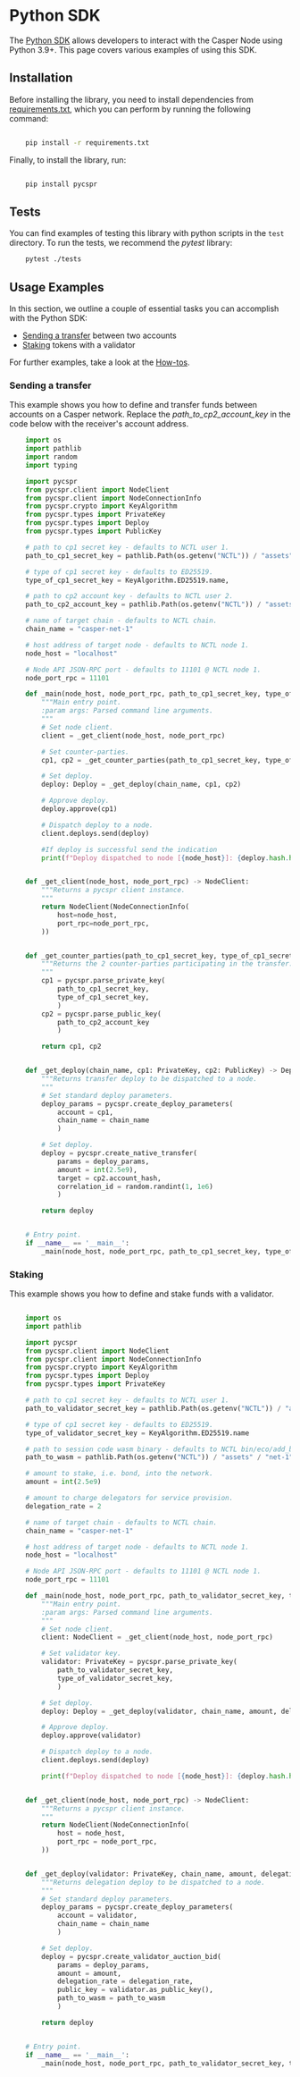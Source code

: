 # Python SDK

The [Python SDK](https://github.com/casper-network/casper-python-sdk) allows developers to interact with the Casper Node using Python 3.9+. This page covers various examples of using this SDK.

## Installation

Before installing the library, you need to install dependencies from [requirements.txt](https://github.com/casper-network/casper-python-sdk/blob/main/requirements.txt), which you can perform by running the following command:

```bash

    pip install -r requirements.txt
```

Finally, to install the library, run:

```bash

    pip install pycspr
```

## Tests

You can find examples of testing this library with python scripts in the `test` directory. To run the tests, we recommend the *pytest* library:

```bash
    pytest ./tests
``` 

## Usage Examples

In this section, we outline a couple of essential tasks you can accomplish with the Python SDK:

* [Sending a transfer](../sdk/python-sdk#sending-a-transfer) between two accounts
* [Staking](../sdk/python-sdk#staking) tokens with a validator

For further examples, take a look at the [How-tos](https://github.com/casper-network/casper-python-sdk/tree/main/how_tos).

### Sending a transfer

This example shows you how to define and transfer funds between accounts on a Casper network. Replace the *path_to_cp2_account_key* in the code below with the receiver's account address.

```python
    import os
    import pathlib
    import random
    import typing

    import pycspr
    from pycspr.client import NodeClient
    from pycspr.client import NodeConnectionInfo
    from pycspr.crypto import KeyAlgorithm
    from pycspr.types import PrivateKey
    from pycspr.types import Deploy
    from pycspr.types import PublicKey

    # path to cp1 secret key - defaults to NCTL user 1.
    path_to_cp1_secret_key = pathlib.Path(os.getenv("NCTL")) / "assets" / "net-1" / "users" / "user-1" / "secret_key.pem"

    # type of cp1 secret key - defaults to ED25519.
    type_of_cp1_secret_key = KeyAlgorithm.ED25519.name,

    # path to cp2 account key - defaults to NCTL user 2.
    path_to_cp2_account_key = pathlib.Path(os.getenv("NCTL")) / "assets" / "net-1" / "users" / "user-2" / "public_key_hex"

    # name of target chain - defaults to NCTL chain.
    chain_name = "casper-net-1"

    # host address of target node - defaults to NCTL node 1.
    node_host = "localhost"

    # Node API JSON-RPC port - defaults to 11101 @ NCTL node 1.
    node_port_rpc = 11101

    def _main(node_host, node_port_rpc, path_to_cp1_secret_key, type_of_cp1_secret_key,path_to_cp2_account_key, chain_name):
        """Main entry point.
        :param args: Parsed command line arguments.
        """
        # Set node client.
        client = _get_client(node_host, node_port_rpc)

        # Set counter-parties.
        cp1, cp2 = _get_counter_parties(path_to_cp1_secret_key, type_of_cp1_secret_key,path_to_cp2_account_key)

        # Set deploy.
        deploy: Deploy = _get_deploy(chain_name, cp1, cp2)

        # Approve deploy.
        deploy.approve(cp1)

        # Dispatch deploy to a node.
        client.deploys.send(deploy)

        #If deploy is successful send the indication
        print(f"Deploy dispatched to node [{node_host}]: {deploy.hash.hex()}")


    def _get_client(node_host, node_port_rpc) -> NodeClient:
        """Returns a pycspr client instance.
        """
        return NodeClient(NodeConnectionInfo(
            host=node_host,
            port_rpc=node_port_rpc,
        ))


    def _get_counter_parties(path_to_cp1_secret_key, type_of_cp1_secret_key,path_to_cp2_account_key) -> typing.Tuple[PrivateKey, PublicKey]:
        """Returns the 2 counter-parties participating in the transfer.
        """
        cp1 = pycspr.parse_private_key(
            path_to_cp1_secret_key,
            type_of_cp1_secret_key,
            )
        cp2 = pycspr.parse_public_key(
            path_to_cp2_account_key
            )    

        return cp1, cp2


    def _get_deploy(chain_name, cp1: PrivateKey, cp2: PublicKey) -> Deploy:
        """Returns transfer deploy to be dispatched to a node.
        """
        # Set standard deploy parameters.
        deploy_params = pycspr.create_deploy_parameters(
            account = cp1,
            chain_name = chain_name
            )

        # Set deploy.
        deploy = pycspr.create_native_transfer(
            params = deploy_params,
            amount = int(2.5e9),
            target = cp2.account_hash,
            correlation_id = random.randint(1, 1e6)
            )

        return deploy


    # Entry point.
    if __name__ == '__main__':
        _main(node_host, node_port_rpc, path_to_cp1_secret_key, type_of_cp1_secret_key, path_to_cp2_account_key, chain_name)
```

### Staking

This example shows you how to define and stake funds with a validator.

```python

    import os
    import pathlib

    import pycspr
    from pycspr.client import NodeClient
    from pycspr.client import NodeConnectionInfo
    from pycspr.crypto import KeyAlgorithm
    from pycspr.types import Deploy
    from pycspr.types import PrivateKey

    # path to cp1 secret key - defaults to NCTL user 1.
    path_to_validator_secret_key = pathlib.Path(os.getenv("NCTL")) / "assets" / "net-1" / "users" / "user-1" / "secret_key.pem"

    # type of cp1 secret key - defaults to ED25519.
    type_of_validator_secret_key = KeyAlgorithm.ED25519.name

    # path to session code wasm binary - defaults to NCTL bin/eco/add_bid.wasm.
    path_to_wasm = pathlib.Path(os.getenv("NCTL")) / "assets" / "net-1" / "bin" / "auction" / "add_bid.wasm"

    # amount to stake, i.e. bond, into the network.
    amount = int(2.5e9)

    # amount to charge delegators for service provision.
    delegation_rate = 2

    # name of target chain - defaults to NCTL chain.
    chain_name = "casper-net-1"

    # host address of target node - defaults to NCTL node 1.
    node_host = "localhost"

    # Node API JSON-RPC port - defaults to 11101 @ NCTL node 1.
    node_port_rpc = 11101

    def _main(node_host, node_port_rpc, path_to_validator_secret_key, type_of_validator_secret_key, chain_name, amount, delegation_rate, path_to_wasm):
        """Main entry point.
        :param args: Parsed command line arguments.
        """
        # Set node client.
        client: NodeClient = _get_client(node_host, node_port_rpc)

        # Set validator key.
        validator: PrivateKey = pycspr.parse_private_key(
            path_to_validator_secret_key,
            type_of_validator_secret_key,
            )

        # Set deploy.
        deploy: Deploy = _get_deploy(validator, chain_name, amount, delegation_rate, path_to_wasm)

        # Approve deploy.
        deploy.approve(validator)

        # Dispatch deploy to a node.
        client.deploys.send(deploy)

        print(f"Deploy dispatched to node [{node_host}]: {deploy.hash.hex()}")


    def _get_client(node_host, node_port_rpc) -> NodeClient:
        """Returns a pycspr client instance.
        """
        return NodeClient(NodeConnectionInfo(
            host = node_host,
            port_rpc = node_port_rpc,
        ))


    def _get_deploy(validator: PrivateKey, chain_name, amount, delegation_rate, path_to_wasm) -> Deploy:
        """Returns delegation deploy to be dispatched to a node.
        """
        # Set standard deploy parameters.
        deploy_params = pycspr.create_deploy_parameters(
            account = validator,
            chain_name = chain_name
            )

        # Set deploy.
        deploy = pycspr.create_validator_auction_bid(
            params = deploy_params,
            amount = amount,
            delegation_rate = delegation_rate,
            public_key = validator.as_public_key(),
            path_to_wasm = path_to_wasm
            )

        return deploy


    # Entry point.
    if __name__ == '__main__':
        _main(node_host, node_port_rpc, path_to_validator_secret_key, type_of_validator_secret_key, chain_name, amount, delegation_rate, path_to_wasm)
```